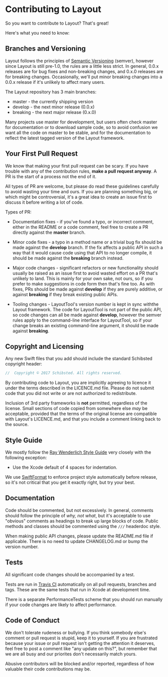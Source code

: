 # Contributing to Layout

So you want to contribute to Layout? That's great!

Here's what you need to know:

## Branches and Versioning

Layout follows the principles of [Semantic Versioning](http://semver.org/spec/v2.0.0.html) (semver), however since Layout is still pre-1.0, the rules are a little less strict. In general, 0.0.x releases are for bug fixes and non-breaking changes, and 0.x.0 releases are for breaking changes. Occasionally, we'll put minor breaking changes into a 0.0.x release if it's unlikely to affect many users.

The Layout repository has 3 main branches:

* master - the currently shipping version
* develop - the next minor release (0.0.x)
* breaking - the next major release (0.x.0)

Many projects use master for development, but users often check master for documentation or to download sample code, so to avoid confusion we want all the code on master to be stable, and for the documentation to reflect the latest tagged version of the Layout framework.

## Your First Pull Request

We know that making your first pull request can be scary. If you have trouble with any of the contribution rules, **make a pull request anyway**. A PR is the start of a process not the end of it.

All types of PR are welcome, but please do read these guidelines carefully to avoid wasting your time and ours. If you are planning something big, or which might be controversial, it's a great idea to create an issue first to discuss it before writing a lot of code.

Types of PR:

* Documentation fixes - if you've found a typo, or incorrect comment, either in the README or a code comment, feel free to create a PR directly against the **master** branch.

* Minor code fixes - a typo in a method name or a trivial bug fix should be made against the **develop** branch. If the fix affects a public API in such a way that it would cause code using that API to no longer compile, it should be made against the **breaking** branch instead.

* Major code changes - significant refactors or new functionality should usually be raised as an issue first to avoid wasted effort on a PR that's unlikely to land. This is mainly for your own sake, not ours, so if you prefer to make suggestions in code form then that's fine too. As with fixes, PRs should be made against **develop** if they are purely additive, or against **breaking** if they break existing public APIs.

* Tooling changes - LayoutTool's version number is kept in sync withthe Layout framework. The code for LayoutTool is not part of the public API, so code changes can all be made against **develop**, however the semver rules apply to the command-line interface for LayoutTool, so if your change breaks an existing command-line argument, it should be made against **breaking**.

## Copyright and Licensing

Any new Swift files that you add should include the standard Schibsted copyright header:

```swift
//  Copyright © 2017 Schibsted. All rights reserved.
```

By contributing code to Layout, you are implicitly agreeing to licence it under the terms described in the LICENCE.md file. Please do not submit code that you did not write or are not authorized to redistribute.

Inclusion of 3rd party frameworks is **not** permitted, regardless of the license. Small sections of code copied from somewhere else *may* be acceptable, provided that the terms of the original license are compatible with Layout's LICENCE.md, and that you include a comment linking back to the source.

## Style Guide

We mostly follow the [Ray Wenderlich Style Guide](https://github.com/raywenderlich/swift-style-guide) very closely with the following exception:

- Use the Xcode default of 4 spaces for indentation.

We use [SwiftFormat](https://github.com/nicklockwood/SwiftFormat) to enforce project style automatically before release, so it's not critical that you get it exactly right, but try your best.

## Documentation

Code should be commented, but not excessively. In general, comments should follow the principle of *why, not what*, but it's acceptable to use "obvious" comments as headings to break up large blocks of code. Public methods and classes should be commented using the `///` headerdoc style.

When making public API changes, please update the README.md file if applicable. There is no need to update CHANGELOG.md or bump the version number.

## Tests

All significant code changes should be accompanied by a test.  

Tests are run in [Travis CI](https://travis-ci.org/schibsted/layout) automatically on all pull requests, branches and tags. These are the same tests that run in Xcode at development time.

There is a separate PerformanceTests scheme that you should run manually if your code changes are likely to affect performance.

## Code of Conduct

We don't tolerate rudeness or bullying. If you think somebody else's comment or pull request is stupid, keep it to yourself. If you are frustrated because your issue or pull request isn't getting the attention it deserves, feel free to post a comment like "any update on this?", but remember that we are all busy and our priorites don't necessarily match yours.

Abusive contributors will be blocked and/or reported, regardless of how valuable their code contributions may be.
